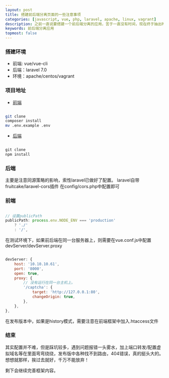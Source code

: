 ```yaml
---
layout: post
title: 搭建前后端分离页面的一些注意事项
categories: [javascript, vue, php, laravel, apache, linux, vagrant]
description: 之前一直说要搭建一个前后端分离的应用，苦于一直没有时间，现在终于抽出时间搭建了一个并记录下来以后备用
keywords: 前后端分离应用
topmost: false
---
```


### 搭建环境

- 前端: vue/vue-cli
- 后端：laravel 7.0
- 环境：apache/centos/vagrant

### 项目地址

- [前端](https://github.com/TcTOrz/water-environment-front)

```bash

git clone
composer install
mv .env.example .env

```

- [后端](https://github.com/TcTOrz/water-environment-end)

```md

git clone
npm install

```

### 后端
主要是注意同源策略的影响，索性laravel已做好了配置。
laravel自带fruitcake/laravel-cors插件
在config/cors.php中配置即可

### 前端

```js

// 设置publicPath
publicPath: process.env.NODE_ENV === 'production'
    ? './'
    : '/',

```

在测试环境下，如果前后端在同一台服务器上，则需要在vue.conf.js中配置devServer/devServer.proxy

```js

devServer: {
    host: '10.10.10.61',
    port: '8000',
    open: true,
    proxy: {
        // 没有运行在同一台主机上。
        '/captcha': {
            target: 'http://127.0.0.1:80',
            changeOrigin: true,
        },
    },
},

```

在发布版本中，如果是history模式，需要注意在前端框架中加入.htaccess文件

### 结束

其实配置并不难，但是踩坑较多，遇到问题报错一头雾水，加上端口转发/配置虚拟域名等在里面弯弯绕绕，发布版中各种找不到路由，404错误，真的挺头大的。想想就那样，挨过去就好，千万不能放弃！

剩下会继续完善框架内容。